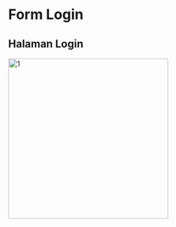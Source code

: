 # Form Login
## Halaman Login
<img width="324" alt="1" src="https://user-images.githubusercontent.com/68727623/178492702-3f953cf8-914c-4762-8199-6f9ba75f1229.png">
